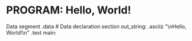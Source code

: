 # PROGRAM: Hello, World!
Data segment
.data # Data declaration section out_string: .asciiz "\nHello, World!\n"
.text
main:
